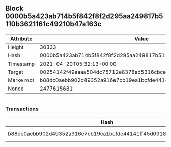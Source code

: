 ## Block 0000b5a423ab714b5f842f8f2d295aa249817b5110b3621161c49210b47a163c

Attribute | Value
--- | ---
Height | 30333
Hash | 0000b5a423ab714b5f842f8f2d295aa249817b5110b3621161c49210b47a163c
Timestamp | 2021-04-20T05:32:13+00:00
Target | 00254142f49eaaa504dc75712e8378ad5316cbcead634704b3734b6271167cc4
Merke root | b88dc0aebb902d49352a916e7cb19ea1bcfde44141ff45d091827459efc30c76
Nonce | 2477615681

```

```

### Transactions

Hash | Amount
--- | ---
[b88dc0aebb902d49352a916e7cb19ea1bcfde44141ff45d091827459efc30c76](b88dc0aebb902d49352a916e7cb19ea1bcfde44141ff45d091827459efc30c76.md) | 10.00000000 SKEPTI 
